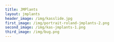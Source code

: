 ```yaml
---
title: JMPlants
layout: jmplants
header_image: /img/kasslide.jpg
first_image: /img/portrait-roland-jmplants-2.png
second_image: /img/kas-jmplants-1.png
third_image: /img/bug.png
---
```



